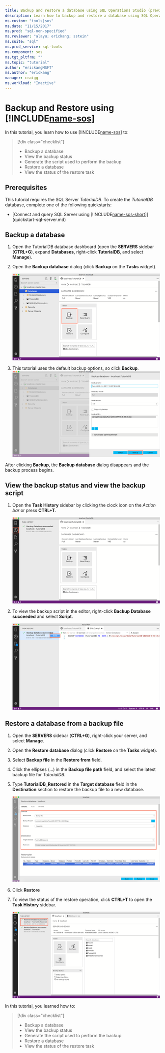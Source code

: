 ```yaml
---
title: Backup and restore a database using SQL Operations Studio (preview) | Microsoft Docs
description: Learn how to backup and restore a database using SQL Operations Studio (preview)
ms.custom: "tools|sos"
ms.date: "11/15/2017"
ms.prod: "sql-non-specified"
ms.reviewer: "alayu; erickang; sstein"
ms.suite: "sql"
ms.prod_service: sql-tools
ms.component: sos
ms.tgt_pltfrm: ""
ms.topic: "tutorial"
author: "erickangMSFT"
ms.author: "erickang"
manager: craigg
ms.workload: "Inactive"
---
```


# Backup and Restore using [!INCLUDE[name-sos](../includes/name-sos-short.md)]

In this tutorial, you learn how to use [!INCLUDE[name-sos](../includes/name-sos-short.md)] to:
> [!div class="checklist"]
> * Backup a database 
> * View the backup status
> * Generate the script used to perform the backup
> * Restore a database
> * View the status of the restore task

## Prerequisites

This tutorial requires the SQL Server *TutorialDB*. To create the *TutorialDB* database, complete one of the following quickstarts:

- [Connect and query SQL Server using [!INCLUDE[name-sos-short](../includes/name-sos-short.md)]](quickstart-sql-server.md)


## Backup a database

1. Open the TutorialDB database dashboard (open the **SERVERS** sidebar (**CTRL+G**), expand **Databases**, right-click **TutorialDB**, and select **Manage**). 

2. Open the **Backup database** dialog (click **Backup** on the **Tasks** widget).

   ![Tasks widget](./media/tutorial-backup-restore-sql-server/tasks.png)

3. This tutorial uses the default backup options, so click **Backup**.
   ![backup dialog](./media/tutorial-backup-restore-sql-server/backup-dialog.png)

After clicking **Backup**, the **Backup database** dialog disappears and the backup process begins.

## View the backup status and view the backup script

1. Open the **Task History** sidebar by clicking the clock icon on the *Action bar* or press **CTRL+T**.

   ![Task history](./media/tutorial-backup-restore-sql-server/task-history.png)

2. To view the backup script in the editor, right-click **Backup Database succeeded** and select **Script**.

   ![backup script](./media/tutorial-backup-restore-sql-server/task-script.png) 

## Restore a database from a backup file


1. Open the **SERVERS** sidebar (**CTRL+G**), right-click your server, and select **Manage**. 

2. Open the **Restore database** dialog (click **Restore** on the **Tasks** widget).

2. Select **Backup file** in the **Restore from** field. 

3. Click the ellipses (...) in the **Backup file path** field, and select the latest backup file for *TutorialDB*.

3. Type **TutorialDB_Restored** in the **Target database** field in the **Destination** section to restore the backup file to a new database.

   ![restore](./media/tutorial-backup-restore-sql-server/restore.png)

4. Click **Restore**

5. To view the status of the restore operation, click **CTRL+T** to open the **Task History** sidebar.

   ![restore](./media/tutorial-backup-restore-sql-server/task-history-restore.png)


In this tutorial, you learned how to:
> [!div class="checklist"]
> * Backup a database 
> * View the backup status
> * Generate the script used to perform the backup
> * Restore a database
> * View the status of the restore task

